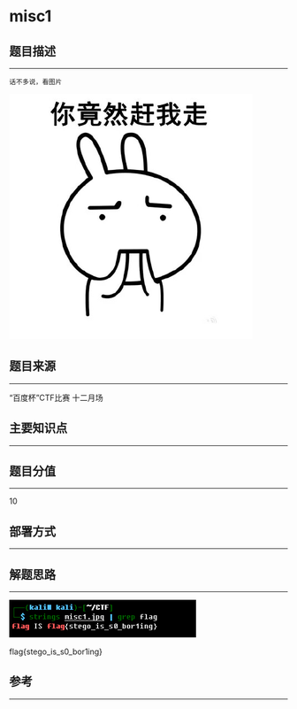 # misc1

## 题目描述
---
```
话不多说，看图片
```

![](images/ctf-2021-06-03-14-43-41.png)

## 题目来源
---
“百度杯”CTF比赛 十二月场

## 主要知识点
---


## 题目分值
---
10

## 部署方式
---


## 解题思路
---

![](images/ctf-2021-06-05-23-16-24.png)

flag{stego_is_s0_bor1ing}

## 参考
---
